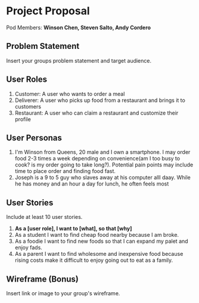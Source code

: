 # Project Proposal

Pod Members: **Winson Chen, Steven Salto, Andy Cordero**

## Problem Statement

Insert your groups problem statement and target audience.

## User Roles

1. Customer: A user who wants to order a meal
2. Deliverer: A user who picks up food from a restaurant and brings it to customers
3. Restaurant: A user who can claim a restaurant and customize their profile

## User Personas

1. I'm Winson from Queens, 20 male and I own a smartphone. I may order food 2-3 times a week depending on convenience(am I too busy to cook? is my order going to take long?). Potential pain points may include time to place order and finding food fast.
2. Joseph is a 9 to 5 guy who slaves away at his computer alll daay. While he has money and an hour a day for lunch, he often feels most 

## User Stories

Include at least 10 user stories.

1. **As a [user role], I want to [what], so that [why]**
2. As a student I want to find cheap food nearby because I am broke.
3. As a foodie I want to find new foods so that I can expand my palet and enjoy fads.
4. As a parent I want to find wholesome and inexpensive food because rising costs make it difficult to enjoy going out to eat as a family.

## Wireframe (Bonus)

Insert link or image to your group's wireframe. 
